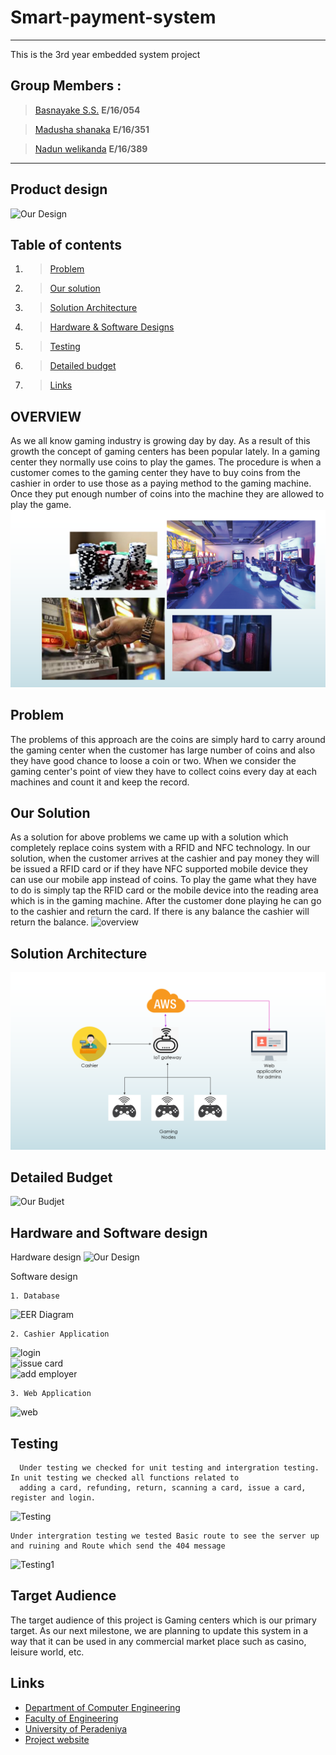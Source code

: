 # Smart-payment-system
---
This is the 3rd year embedded system project
## Group Members : 
>[Basnayake S.S.](https://github.com/sathirauop) **E/16/054**

>[Madusha shanaka](https://github.com/MadushaShanaka) **E/16/351**

>[Nadun welikanda](https://github.com/Nadun360) **E/16/389**

---
## Product design     

![Our Design](https://github.com/sathirauop/e16-3yp-smart-payment-system/blob/main/images/Capture.PNG?raw=true)  

## Table of contents

1. >[Problem](https://github.com/cepdnaclk/e16-3yp-smart-payment-system#problem)
2. >[Our solution](https://github.com/cepdnaclk/e16-3yp-smart-payment-system#our-solution)
3. >[Solution Architecture](https://github.com/cepdnaclk/e16-3yp-smart-payment-system#solution-architecture)
4. >[Hardware & Software Designs](https://github.com/cepdnaclk/e16-3yp-smart-payment-systemr#hardware-and-software-designs)
5. >[Testing](https://github.com/cepdnaclk/e16-3yp-smart-payment-system#testing)
6. >[Detailed budget](https://github.com/cepdnaclk/e16-3yp-smart-payment-system#detailed-budget)
7. >[Links](https://github.com/cepdnaclk/e16-3yp-smart-payment-system#Links)

## OVERVIEW
  As we all know gaming industry is growing day by day. As a result of this growth the concept of gaming centers has been popular lately. In a gaming center they normally use coins to play the games. The procedure is when a customer comes to the gaming center they have to buy coins from the cashier in order to use those as a paying method to the gaming machine. Once they put enough number of coins into the machine they are allowed to play the game.
![introduction](https://github.com/MadushaShanaka/e16-3yp-smart-payment-system/blob/main/images/smart_payment_system_intro.png?raw=true)

  
## Problem
  The problems of this approach are the coins are simply hard to carry around the gaming center when the customer has large number of coins and also they have good chance to loose a coin or two. When we consider the gaming center's point of view they have to collect coins every day at each machines and count it and keep the record.

## Our Solution
  As a solution for above problems we came up with a solution which completely replace coins system with a RFID and NFC technology. In our solution, when the customer arrives at the cashier and pay money they will be issued a RFID card or if they have NFC supported mobile device they can use our mobile app instead of coins. To play the game what they have to do is simply tap the RFID card or the mobile device into the reading area which is in the gaming machine. After the customer done playing he can go to the cashier and return the card. If there is any balance the cashier will return the balance.
  ![overview](https://github.com/cepdnaclk/e16-3yp-smart-payment-system/blob/main/images/main%20idea.PNG?raw=true)


## Solution Architecture
![overview](https://github.com/MadushaShanaka/e16-3yp-smart-payment-system/blob/main/images/smart_payment_system_overview.png?raw=true)

## Detailed Budget
![Our Budjet](https://github.com/sathirauop/e16-3yp-smart-payment-system/blob/main/images/Budget.jpeg?raw=true)  


## Hardware and Software design
  Hardware design
![Our Design](https://github.com/sathirauop/e16-3yp-smart-payment-system/blob/main/Diagrams/EasyEDA_diagram.png?raw=true)  

  Software design
  
    1. Database
    
![EER Diagram](https://github.com/cepdnaclk/e16-3yp-smart-payment-system/blob/main/Diagrams/EER_diagram/EER_diagram.png?raw=true)  

    2. Cashier Application
    
 ![login](https://github.com/cepdnaclk/e16-3yp-smart-payment-system/blob/main/images/Desktop%20Application/login.PNG?raw=true)  
 ![issue card](https://github.com/cepdnaclk/e16-3yp-smart-payment-system/blob/main/images/Desktop%20Application/issue_card.PNG?raw=true)  
 ![add employer](https://github.com/cepdnaclk/e16-3yp-smart-payment-system/blob/main/images/Desktop%20Application/add_employer.PNG?raw=true)  

    3. Web Application
    
 ![web](https://github.com/cepdnaclk/e16-3yp-smart-payment-system/blob/main/images/Web%20Application/web.png?raw=true)  
## Testing
      Under testing we checked for unit testing and intergration testing. In unit testing we checked all functions related to 
      adding a card, refunding, return, scanning a card, issue a card, register and login.
 ![Testing](https://github.com/cepdnaclk/e16-3yp-smart-payment-system/blob/main/images/Testing/unit%20testing.jpeg?raw=true)  
 
    Under intergration testing we tested Basic route to see the server up and ruining and Route which send the 404 message
 ![Testing1](https://github.com/cepdnaclk/e16-3yp-smart-payment-system/blob/main/images/Testing/integrtion%20testing.jpeg?raw=true)  
## Target Audience
  The target audience of this project is Gaming centers which is our primary target. As our next milestone, we are planning to update this system in a way that it can be used in any commercial market place such as casino, leisure world, etc.
  
## Links
- [Department of Computer Engineering](http://www.ce.pdn.ac.lk/)
- [Faculty of Engineering](http://eng.pdn.ac.lk/)
- [University of Peradeniya](https://www.pdn.ac.lk/)
- [Project website](https://cepdnaclk.github.io/e16-3yp-smart-payment-system/)


